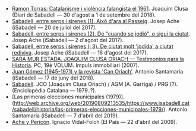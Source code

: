 - [Ramon Torras: Catalanisme i violència falangista el 1961](https://web.archive.org/web/20190809205118/https://www.diaridesabadell.com/2018/09/06/ramon-torras-i-i-ii-per-joaquim-clusa/). Joaquim Clusa (Diari de Sabadell — 30 d'agost a 1 de setembre del 2018).
- [Sabadell, entre serps i sirenes (1). Això d'ara al Passeig](https://web.archive.org/web/20181204125813/https://www.isabadell.cat/opinio/opinio-de-josep-ache-sabadell-entre-serps-i-sirenes-1-aixo-dara-al-passeig/). Josep Ache (iSabadell — 20 de juliol del 2017).
- [Sabadell, entre serps i sirenes (2). De "cuando se jodió", o sigui la ciutat](https://web.archive.org/web/20181212100536/https://www.isabadell.cat/opinio/opinio-de-josep-ache-sabadell-entre-serps-i-sirenes-2-de-cuando-se-jodio-o-sigui-la-ciutat/). Josep Ache (iSabadell — 2 d'agost del 2017).
- [Sabadell, entre serps i sirenes (i 3). De ciutat molt 'jodida' a ciutat rediviva](https://web.archive.org/web/20181230170146/https://www.isabadell.cat/opinio/opinio-de-josep-ache-sabadell-entre-serps-i-sirenes-i-3-de-ciutat-molt-jodida-a-ciutat-rediviva/). Josep Ache (iSabadell — 16 d'agost del 2017).
- [SARA MUR ESTADA, JOAQUIM CLUSA ORIACH — Testimonios para la Historia](https://web.archive.org/web/20190809210841/http://www.testimoniosparalahistoria.com/entrevista/sara-mur-estada-joaquim-clusa-oriach/). PC, 19è VOLUM. Impuls immobiliari (2007).
- [Juan Gómez (1945-1971) y la revista 'Can Oriach'](http://web.archive.org/web/20190809211203/https://www.isabadell.cat/sabadell/historia/juan-gomez-1945-1971-y-la-revista-can-oriach/). Antonio Santamaria (iSabadell — 17 de juny del 2018).
- [Sabadell](http://web.archive.org/web/20190809212943/https://www.enciclopedia.cat/EC-GEC-0057505.xml). JCO (Joaquim Clusa Oriach) / AGM (A. Garriga) / PRG (?). (Enciclopèdia Catalana — 1979..?).
- [Las primeras elecciones municipales (1979)].(http://web.archive.org/web/20190809213535/https://www.isabadell.cat/sabadell/historia/las-primeras-elecciones-municipales-1979/). Antonio Santamaria (iSabadell — 7 d'abril del 2019).
- [Ache y Pericón](http://web.archive.org/web/20190809221847/https://elpais.com/diario/2009/04/22/catalunya/1240362440_850215.html). Ignacio Vidal-Folch (El País — 22 d'abril del 2009).
